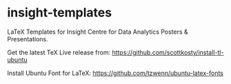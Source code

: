 insight-templates
=================

LaTeX Templates for Insight Centre for Data Analytics Posters & Presentations.

Get the latest TeX Live release from:
https://github.com/scottkosty/install-tl-ubuntu

Install Ubuntu Font for LaTeX:
https://github.com/tzwenn/ubuntu-latex-fonts
